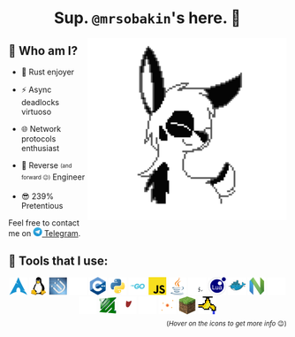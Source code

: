 <h1 align="center">Sup. <code>@mrsobakin</code>'s here. 👋</h1>

<picture><source media="(prefers-color-scheme: dark)" srcset="assets/dogsiftheywerepurple.svg"><source media="(prefers-color-scheme: light)" srcset="assets/dogsiftheywerepurple.svg"><img src="assets/dogsiftheywerepurple.svg" title="Literally me 🐶" height="330px" align="right"></picture>

## 🤔 Who am I?

- 🦀 Rust enjoyer

- ⚡ Async deadlocks virtuoso

- 🌐 Network protocols enthusiast

- 👾 Reverse <sub><sup>(and forward 😉)</sup></sub> Engineer

- 😎 239% Pretentious

Feel free to contact me on [<img src="assets/telegram.svg" height="16"> Telegram](https://t.me/sbknnn).

## 🔧 Tools that I use: 

<div id="tools" align="center"><picture><source media="(prefers-color-scheme: dark)" srcset="assets/icons/arch.svg"><source media="(prefers-color-scheme: light)" srcset="assets/icons/arch.svg"><img src="assets/icons/arch.svg" alt="Arch Linux" title="Arch Linux
My daily driver, btw" height="32"></picture>
<picture><source media="(prefers-color-scheme: dark)" srcset="assets/icons/linux.svg"><source media="(prefers-color-scheme: light)" srcset="assets/icons/linux.svg"><img src="assets/icons/linux.svg" alt="Linux" title="Linux" height="32"></picture>
<picture><source media="(prefers-color-scheme: dark)" srcset="assets/icons/i3.svg"><source media="(prefers-color-scheme: light)" srcset="assets/icons/i3.svg"><img src="assets/icons/i3.svg" alt="i3" title="i3
I̶'̶l̶l̶ ̶s̶w̶i̶t̶c̶h̶ ̶t̶o̶ ̶S̶w̶a̶y̶.̶ ̶S̶o̶m̶e̶ ̶d̶a̶y̶.̶ ̶E̶v̶e̶n̶t̶u̶a̶l̶l̶y̶.̶ ̶B̶e̶f̶o̶r̶e̶ ̶v̶e̶r̶y̶ ̶l̶o̶n̶g̶.̶ ̶S̶o̶o̶n̶e̶r̶ ̶o̶r̶ ̶l̶a̶t̶e̶r̶.̶ ̶I̶n̶ ̶t̶i̶m̶e̶ ̶t̶o̶ ̶c̶o̶m̶e̶.̶ ̶C̶e̶r̶t̶a̶i̶n̶l̶y̶.̶.̶.̶
I actually did switch. Buuuuut, I'm too lazy to change the icon." height="32"></picture>
<a href="https://github.com/mrsobakin?tab=repositories&q=&type=&language=rust"><picture><source media="(prefers-color-scheme: dark)" srcset="assets/icons/rust.svg"><source media="(prefers-color-scheme: light)" srcset="assets/icons/rust_light.svg"><img src="assets/icons/rust.svg" alt="Rust" title="Rust
💖🦀
Befriended the borrow checker. Not the lifetimes though.
Click to see things I wrote in Rust." height="32"></picture></a>
<a href="https://github.com/mrsobakin?tab=repositories&q=&type=&language=c%2B%2B"><picture><source media="(prefers-color-scheme: dark)" srcset="assets/icons/cpp.svg"><source media="(prefers-color-scheme: light)" srcset="assets/icons/cpp.svg"><img src="assets/icons/cpp.svg" alt="C++" title="C++" height="32"></picture></a>
<a href="https://github.com/mrsobakin?tab=repositories&q=&type=&language=python"><picture><source media="(prefers-color-scheme: dark)" srcset="assets/icons/python.svg"><source media="(prefers-color-scheme: light)" srcset="assets/icons/python.svg"><img src="assets/icons/python.svg" alt="Python" title="Python
This is probably the language I wrote most code in. It is slow as hell, is full of runtime exceptions, but it's simple and gets the job done. This readme was generated using Python!
Click to see things I wrote in it." height="32"></picture></a>
<a href="https://github.com/mrsobakin?tab=repositories&q=&type=&language=go"><picture><source media="(prefers-color-scheme: dark)" srcset="assets/icons/go.svg"><source media="(prefers-color-scheme: light)" srcset="assets/icons/go.svg"><img src="assets/icons/go.svg" alt="Go" title="Go
I love Go, but I think that I'm cursed. Every time, and I mean *EVERY* time that I decide to write something in Go, I have to reimplement basic things. I had to write my own MPMC channel once.
Click to see things I wrote in Go." height="32"></picture></a>
<a href="https://github.com/mrsobakin?tab=repositories&q=&type=&language=javascript"><picture><source media="(prefers-color-scheme: dark)" srcset="assets/icons/javascript.svg"><source media="(prefers-color-scheme: light)" srcset="assets/icons/javascript.svg"><img src="assets/icons/javascript.svg" alt="Javascript" title="Javascript
Javascript is so awful that its shittiness rolls over and it becomes good again." height="32"></picture></a>
<a href="https://github.com/mrsobakin?tab=repositories&q=&type=&language=java"><picture><source media="(prefers-color-scheme: dark)" srcset="assets/icons/java.svg"><source media="(prefers-color-scheme: light)" srcset="assets/icons/java.svg"><img src="assets/icons/java.svg" alt="Java" title="Java
For better or for worse, Java was *the* language I learned to code in. But now I hate it. Well, just as any other sane person." height="32"></picture></a>
<a href="https://github.com/mrsobakin/scripts"><picture><source media="(prefers-color-scheme: dark)" srcset="assets/icons/bash.svg"><source media="(prefers-color-scheme: light)" srcset="assets/icons/bash_light.svg"><img src="assets/icons/bash.svg" alt="Bash" title="Bash
I would like to say that I know bash, but I think that no one really does fully know it. I can write complex scripts, but I can never be sure that they won't break on some edge case.
Click to go to repository with my useful scripts" height="32"></picture></a>
<picture><source media="(prefers-color-scheme: dark)" srcset="assets/icons/lua.svg"><source media="(prefers-color-scheme: light)" srcset="assets/icons/lua.svg"><img src="assets/icons/lua.svg" alt="Lua" title="Lua" height="32"></picture>
<a href="https://github.com/mrsobakin/itmournament"><picture><source media="(prefers-color-scheme: dark)" srcset="assets/icons/docker.svg"><source media="(prefers-color-scheme: light)" srcset="assets/icons/docker.svg"><img src="assets/icons/docker.svg" alt="Docker" title="Docker
Click to see the cool submission judge I wrote for conducting the programming tournament at my university.
It extensively leverages BuildKit and Docker power, using them for building and running the students submissions." height="32"></picture></a>
<a href="https://github.com/mrsobakin/nvim-config/"><picture><source media="(prefers-color-scheme: dark)" srcset="assets/icons/nvim.svg"><source media="(prefers-color-scheme: light)" srcset="assets/icons/nvim.svg"><img src="assets/icons/nvim.svg" alt="NeoVim" title="NeoVim
Don't know what to say about it. I write text in NeoVim. I even wrote a plugin for it in it.
Click to check out my NeoVim config (it will never be finished)" height="32"></picture></a>
<picture><source media="(prefers-color-scheme: dark)" srcset="assets/icons/md.svg"><source media="(prefers-color-scheme: light)" srcset="assets/icons/md_light.svg"><img src="assets/icons/md.svg" alt="Markdown" title="Markdown
You'll be the judge of my markdown skills." height="32"></picture>
<picture><source media="(prefers-color-scheme: dark)" srcset="assets/icons/regex.svg"><source media="(prefers-color-scheme: light)" srcset="assets/icons/regex_light.svg"><img src="assets/icons/regex.svg" alt="Regex" title="Regex
My most favorite out of my most hated things thing. Regex is ugly and unreadable, slow, and always causes disasters. But ad-hoc, it's irreplaceable. Truly chaotic neutral.
It's also fun to mess around with." height="32"></picture>
<picture><source media="(prefers-color-scheme: dark)" srcset="assets/icons/ffmpeg.svg"><source media="(prefers-color-scheme: light)" srcset="assets/icons/ffmpeg.svg"><img src="assets/icons/ffmpeg.svg" alt="FFmpeg" title="FFmpeg
Still can't remember how to resize a video 😉" height="32"></picture>
<picture><source media="(prefers-color-scheme: dark)" srcset="assets/icons/wine.svg"><source media="(prefers-color-scheme: light)" srcset="assets/icons/wine_light.svg"><img src="assets/icons/wine.svg" alt="Wine" title="Wine
Except that I obviously use it, I am more or less familiar with its internals and the codebase. " height="32"></picture>
<picture><source media="(prefers-color-scheme: dark)" srcset="assets/icons/wireshark.svg"><source media="(prefers-color-scheme: light)" srcset="assets/icons/wireshark_light.svg"><img src="assets/icons/wireshark.svg" alt="Wireshark" title="Wireshark" height="32"></picture>
<picture><source media="(prefers-color-scheme: dark)" srcset="assets/icons/mitmproxy.svg"><source media="(prefers-color-scheme: light)" srcset="assets/icons/mitmproxy_light.svg"><img src="assets/icons/mitmproxy.svg" alt="mitmproxy" title="mitmproxy
An important tool in my reverse engineering toolkit. Numerous bugs have been found and numerous services have been reverse engineered with it." height="32"></picture>
<picture><source media="(prefers-color-scheme: dark)" srcset="assets/icons/minecraft.svg"><source media="(prefers-color-scheme: light)" srcset="assets/icons/minecraft.svg"><img src="assets/icons/minecraft.svg" alt="Minecraft" title="Minecraft
Surprising to see a game in a tech stack, right? But there's a good reason why it's here - Minecraft was the main reason that brought me into computer science. It teached me the art of kludging, and I even decided to learn to code just so I could make mods for it. Needless to say that I still didn't made a single one :)" height="32"></picture>
<picture><source media="(prefers-color-scheme: dark)" srcset="assets/icons/spigot.svg"><source media="(prefers-color-scheme: light)" srcset="assets/icons/spigot.svg"><img src="assets/icons/spigot.svg" alt="Spigot" title="Spigot
Back in the day, this was what cool kids used to run Minecraft servers. I never did run my own server back then, but I did wrote a ton of plugins for the Spigot. It's the place where I got my unfortunate knowledge of Java." height="32"></picture>
</div>
<div align="right"><sub>(<i>Hover on the icons to get more info</i> 😉)</sub></div>
